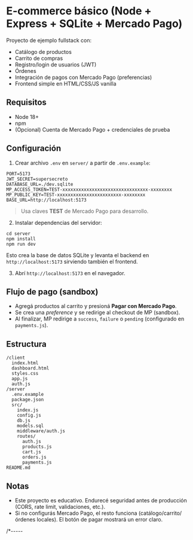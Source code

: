 # E-commerce básico (Node + Express + SQLite + Mercado Pago)

Proyecto de ejemplo fullstack con:
- Catálogo de productos
- Carrito de compras
- Registro/login de usuarios (JWT)
- Órdenes
- Integración de pagos con Mercado Pago (preferencias)
- Frontend simple en HTML/CSS/JS vanilla

## Requisitos
- Node 18+
- npm
- (Opcional) Cuenta de Mercado Pago + credenciales de prueba

## Configuración
1. Crear archivo `.env` en `server/` a partir de `.env.example`:
```
PORT=5173
JWT_SECRET=supersecreto
DATABASE_URL=./dev.sqlite
MP_ACCESS_TOKEN=TEST-xxxxxxxxxxxxxxxxxxxxxxxxxxxxxxxx-xxxxxxxx
MP_PUBLIC_KEY=TEST-xxxxxxxxxxxxxxxxxxxxxxxx-xxxxxxxx
BASE_URL=http://localhost:5173
```
> Usa claves **TEST** de Mercado Pago para desarrollo.

2. Instalar dependencias del servidor:
```
cd server
npm install
npm run dev
```
Esto crea la base de datos SQLite y levanta el backend en `http://localhost:5173` sirviendo también el frontend.

3. Abrí `http://localhost:5173` en el navegador.

## Flujo de pago (sandbox)
- Agregá productos al carrito y presioná **Pagar con Mercado Pago**.
- Se crea una *preference* y se redirige al checkout de MP (sandbox).
- Al finalizar, MP redirige a `success`, `failure` o `pending` (configurado en `payments.js`).

## Estructura
```
/client
  index.html
  dashboard.html
  styles.css
  app.js
  auth.js
/server
  .env.example
  package.json
  src/
    index.js
    config.js
    db.js
    models.sql
    middleware/auth.js
    routes/
      auth.js
      products.js
      cart.js
      orders.js
      payments.js
README.md
```

## Notas
- Este proyecto es educativo. Endurecé seguridad antes de producción (CORS, rate limit, validaciones, etc.).
- Si no configurás Mercado Pago, el resto funciona (catálogo/carrito/órdenes locales). El botón de pagar mostrará un error claro.

/*-----